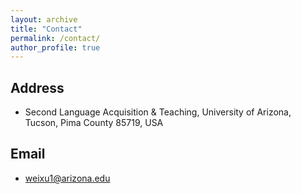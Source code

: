 ```yaml
---
layout: archive
title: "Contact"
permalink: /contact/
author_profile: true
---
```



## Address

* Second Language Acquisition & Teaching, University of Arizona, Tucson, Pima County 85719, USA


## Email

* weixu1@arizona.edu 





